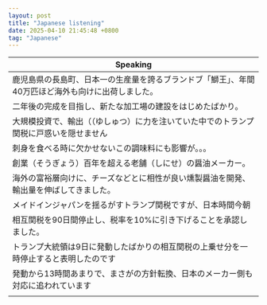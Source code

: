 ```yaml
---
layout: post
title: "Japanese listening"
date: 2025-04-10 21:45:48 +0800
tag: "Japanese"
---
```


|Speaking|
|----------------|
|鹿児島県の長島町、日本一の生産量を誇るブランドブ「鰤王」、年間40万匹ほど海外も向けに出荷しました。|
|二年後の完成を目指し、新たな加工場の建設をはじめたばかり。|
|大規模投資で、輸出（（ゆしゅつ）に力を注いていた中でのトランプ関税に戸惑いを隠せません|
|刺身を食べる時に欠かせないこの調味料にも影響が。。。|
|創業（そうぎょう）百年を超える老舗（しにせ）の醤油メーカー。|
|海外の富裕層向けに、チーズなどとに相性が良い燻製醤油を開発、輸出量を伸ばしてきました。|
|メイドインジャパンを揺るがすトランプ関税ですが、日本時間今朝|
|相互関税を90日間停止し、税率を10%に引き下げることを承認しました。|
|トランプ大統領は9日に発動したばかりの相互関税の上乗せ分を一時停止すると表明したのです|
|発動から13時間あまりで、まさがの方針転換、日本のメーカー側も対応に追われています|
||
